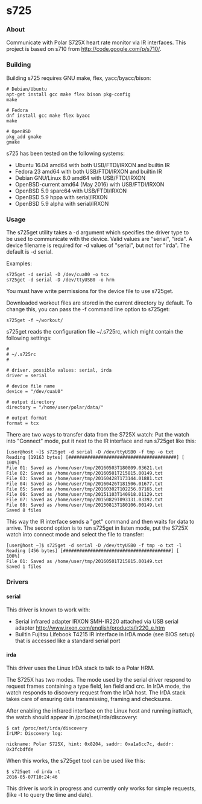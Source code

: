 
s725
====

### About

Communicate with Polar S725X heart rate monitor via IR interfaces.
This project is based on s710 from http://code.google.com/p/s710/.

### Building

Building s725 requires GNU make, flex,
yacc/byacc/bison:

	# Debian/Ubuntu
	apt-get install gcc make flex bison pkg-config
	make

	# Fedora
	dnf install gcc make flex byacc
	make

    # OpenBSD
	pkg_add gmake
	gmake

s725 has been tested on the following systems:

 * Ubuntu 16.04 amd64 with both USB/FTDI/IRXON and builtin IR
 * Fedora 23 amd64 with both USB/FTDI/IRXON and builtin IR
 * Debian GNU/Linux 8.0 amd64 with USB/FTDI/IRXON
 * OpenBSD-current amd64 (May 2016) with USB/FTDI/IRXON
 * OpenBSD 5.9 sparc64 with USB/FTDI/IRXON
 * OpenBSD 5.9 hppa with serial/IRXON
 * OpenBSD 5.9 alpha with serial/IRXON

### Usage

The s725get utility takes a -d argument which specifies the driver
type to be used to communicate with the device.  Valid values are
"serial", "irda". A device filename is required for -d values
of "serial", but not for "irda". The default is -d serial.

Examples:

	s725get -d serial -D /dev/cua00 -o tcx
	s725get -d serial -D /dev/ttyUSB0 -o hrm

You must have write permissions for the device file to use s725get.

Downloaded workout files are stored in the current directory by
default. To change this, you can pass the -f command line option to
s725get:

	s725get -f ~/workout/

s725get reads the configuration file ~/.s725rc, which might contain
the following settings:

	#
	# ~/.s725rc
	#

	# driver. possible values: serial, irda
	driver = serial

	# device file name
	device = "/dev/cuaU0"

    # output directory
    directory = "/home/user/polar/data/"

    # output format
    format = tcx

There are two ways to transfer data from the S725X watch:
Put the watch into "Connect" mode, put it next to the IR interface
and run s725get like this:

    [user@host ~]$ s725get -d serial -D /dev/ttyUSB0 -f tmp -o txt
    Reading [19163 bytes] [########################################] [  100%]
    File 01: Saved as /home/user/tmp/20160503T180809.03621.txt
    File 02: Saved as /home/user/tmp/20160501T215815.00149.txt
    File 03: Saved as /home/user/tmp/20160428T173144.01881.txt
    File 04: Saved as /home/user/tmp/20160426T181506.01677.txt
    File 05: Saved as /home/user/tmp/20160302T102256.07165.txt
    File 06: Saved as /home/user/tmp/20151103T140918.01129.txt
    File 07: Saved as /home/user/tmp/20150829T093131.03392.txt
    File 08: Saved as /home/user/tmp/20150813T180106.00149.txt
    Saved 8 files

This way the IR interface sends a "get" command and then waits for
data to arrive.  The second option is to run s725get in listen mode,
put the S725X watch into connect mode and select the file to transfer:

    [user@host ~]$ s725get -d serial -D /dev/ttyUSB0 -f tmp -o txt -l
    Reading [456 bytes] [########################################] [  100%]
    File 01: Saved as /home/user/tmp/20160501T215815.00149.txt
    Saved 1 files

### Drivers

#### serial

This driver is known to work with:

 * Serial infrared adapter IRXON SMH-IR220 attached via USB serial adapter
   http://www.irxon.com/english/products/ir220_e.htm
 * Builtin Fujitsu Lifebook T4215 IR interface in IrDA mode (see BIOS
   setup) that is accessed like a standard serial port

#### irda

This driver uses the Linux IrDA stack to talk to a Polar HRM.

The S725X has two modes. The mode used by the serial driver
respond to request frames containing a type field, len field and
crc. In IrDA mode, the watch responds to discovery request from the
IrDA host. The IrDA stack takes care of ensuring data transmissing,
framing and checksums.

After enabling the infrared interface on the Linux host and running
irattach, the watch should appear in /proc/net/irda/discovery:

	$ cat /proc/net/irda/discovery 
	IrLMP: Discovery log:
	
	nickname: Polar S725X, hint: 0x8204, saddr: 0xa1a6cc7c, daddr: 0x3fcbdfde

When this works, the s725get tool can be used like this:

	$ s725get -d irda -t
	2016-05-07T10:24:46

This driver is work in progress and currently only works for simple
requests, (like -t to query the time and date).
